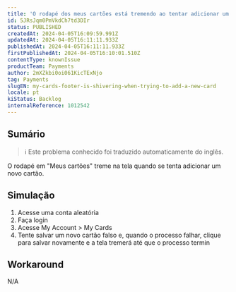```yaml
---
title: 'O rodapé dos meus cartões está tremendo ao tentar adicionar um novo cartão'
id: 5JRsJqm0PmVkdCh7td3DIr
status: PUBLISHED
createdAt: 2024-04-05T16:09:59.991Z
updatedAt: 2024-04-05T16:11:11.933Z
publishedAt: 2024-04-05T16:11:11.933Z
firstPublishedAt: 2024-04-05T16:10:01.510Z
contentType: knownIssue
productTeam: Payments
author: 2mXZkbi0oi061KicTExNjo
tag: Payments
slugEN: my-cards-footer-is-shivering-when-trying-to-add-a-new-card
locale: pt
kiStatus: Backlog
internalReference: 1012542
---
```


## Sumário

>ℹ️ Este problema conhecido foi traduzido automaticamente do inglês.


O rodapé em "Meus cartões" treme na tela quando se tenta adicionar um novo cartão.

## Simulação



1. Acesse uma conta aleatória
2. Faça login
3. Acesse My Account > My Cards
4. Tente salvar um novo cartão falso e, quando o processo falhar, clique para salvar novamente e a tela tremerá até que o processo termin

## Workaround


N/A




